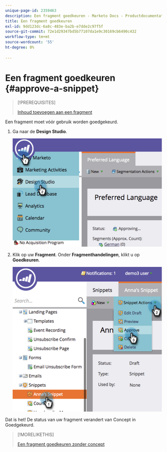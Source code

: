 ```yaml
---
unique-page-id: 2359463
description: Een fragment goedkeuren - Marketo Docs - Productdocumentatie
title: Een fragment goedkeuren
exl-id: 9dd123dc-6a8c-483e-ba2b-e7dde2c97f5f
source-git-commit: 72e1d29347bd5b77107da1e9c30169cb6490c432
workflow-type: tm+mt
source-wordcount: '55'
ht-degree: 0%

---
```


# Een fragment goedkeuren {#approve-a-snippet}

>[!PREREQUISITES]
>
>[Inhoud toevoegen aan een fragment](/help/marketo/product-docs/personalization/segmentation-and-snippets/snippets/add-content-to-a-snippet.md)

Een fragment moet vóór gebruik worden goedgekeurd.

1. Ga naar de **Design Studio**.

   ![](assets/image2014-9-16-8-3a55-3a15.png)

1. Klik op uw **Fragment**. Onder **Fragmenthandelingen**, klikt u op **Goedkeuren**.

   ![](assets/image2014-9-16-8-3a55-3a24.png)

Dat is het! De status van uw fragment verandert van Concept in Goedgekeurd.

>[!MORELIKETHIS]
>
>[Een fragment goedkeuren zonder concept](/help/marketo/product-docs/personalization/segmentation-and-snippets/snippets/approve-a-snippet-with-no-draft.md)
